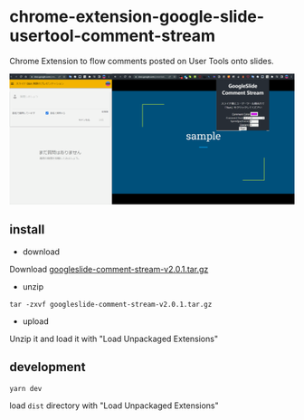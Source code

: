 # chrome-extension-google-slide-usertool-comment-stream

Chrome Extension to flow comments posted on User Tools onto slides.

![alt](images/stream.gif)

## install

- download

Download [googleslide-comment-stream-v2.0.1.tar.gz](https://github.com/swfz/chrome-extension-google-slide-usertool-comment-stream/releases/download/v2.0.1/googleslide-comment-stream-v2.0.1.tar.gz)

- unzip

```shell
tar -zxvf googleslide-comment-stream-v2.0.1.tar.gz
```

- upload

Unzip it and load it with "Load Unpackaged Extensions"

## development

```shell
yarn dev
```

load `dist` directory with "Load Unpackaged Extensions"

